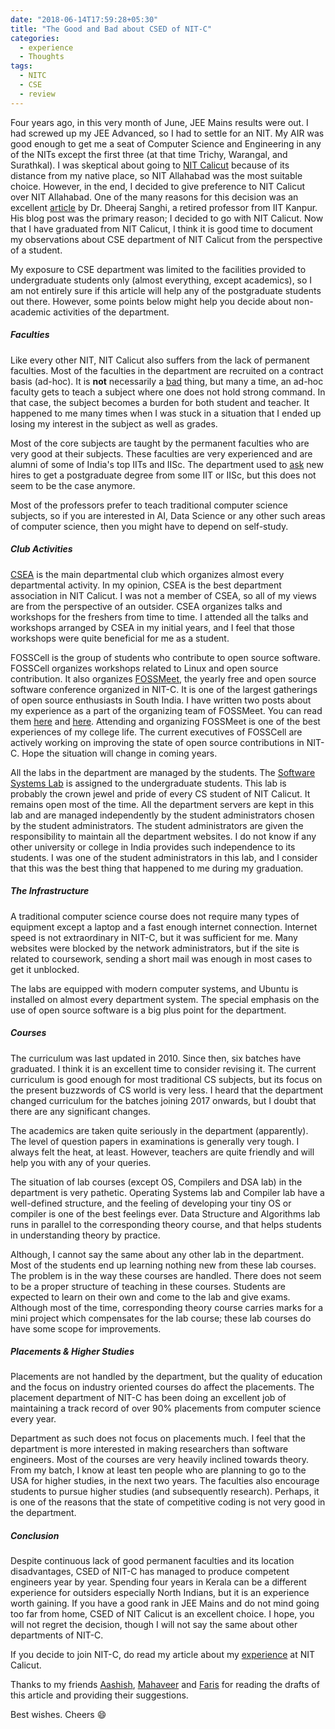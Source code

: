 ```yaml
---
date: "2018-06-14T17:59:28+05:30"
title: "The Good and Bad about CSED of NIT-C"
categories:
  - experience
  - Thoughts
tags:
  - NITC
  - CSE
  - review
---
```


Four years ago, in this very month of June, JEE Mains results were out. I had screwed up my JEE Advanced, so I had to settle for an NIT. My AIR was good enough to get me a seat of Computer Science and Engineering in any of the NITs except the first three (at that time Trichy, Warangal, and Surathkal). I was skeptical about going to [NIT Calicut](http://nitc.ac.in/) because of its distance from my native place, so NIT Allahabad was the most suitable choice. However, in the end, I decided to give preference to NIT Calicut over NIT Allahabad. One of the many reasons for this decision was an excellent [article](http://dsanghi.blogspot.com/2011/05/my-2011-list-of-recommended-csit.html) by Dr. Dheeraj Sanghi, a retired professor from IIT Kanpur. His blog post was the primary reason; I decided to go with NIT Calicut. Now that I have graduated from NIT Calicut, I think it is good time to document my observations about CSE department of NIT Calicut from the perspective of a student.

My exposure to CSE department was limited to the facilities provided to undergraduate students only (almost everything, except academics), so I am not entirely sure if this article will help any of the postgraduate students out there. However, some points below might help you decide about non-academic activities of the department.

##### Faculties

Like every other NIT, NIT Calicut also suffers from the lack of permanent faculties. Most of the faculties in the department are recruited on a contract basis (ad-hoc). It is **not** necessarily a [bad](http://dsanghi.blogspot.com/2018/05/teaching-by-temps-it-is-budget-issue-too.html) thing, but many a time, an ad-hoc faculty gets to teach a subject where one does not hold strong command. In that case, the subject becomes a burden for both student and teacher. It happened to me many times when I was stuck in a situation that I ended up losing my interest in the subject as well as grades.

Most of the core subjects are taught by the permanent faculties who are very good at their subjects. These faculties are very experienced and are alumni of some of India's top IITs and IISc. The department used to [ask](http://dsanghi.blogspot.com/2011/05/my-2011-list-of-recommended-csit.html) new hires to get a postgraduate degree from some IIT or IISc, but this does not seem to be the case anymore.

Most of the professors prefer to teach traditional computer science subjects, so if you are interested in AI, Data Science or any other such areas of computer science, then you might have to depend on self-study.

##### Club Activities

[CSEA](http://assoc.cse.nitc.ac.in) is the main departmental club which organizes almost every departmental activity. In my opinion, CSEA is the best department association in NIT Calicut. I was not a member of CSEA, so all of my views are from the perspective of an outsider. CSEA organizes talks and workshops for the freshers from time to time. I attended all the talks and workshops arranged by CSEA in my initial years, and I feel that those workshops were quite beneficial for me as a student.

FOSSCell is the group of students who contribute to open source software. FOSSCell organizes workshops related to Linux and open source contribution. It also organizes [FOSSMeet](http://fossmeet.in/), the yearly free and open source software conference organized in NIT-C. It is one of the largest gatherings of open source enthusiasts in South India. I have written two posts about my experience as a part of the organizing team of FOSSMeet. You can read them [here](/posts/2017/03/fossmeet17/) and [here](/posts/2018/03/fossmeet18/). Attending and organizing FOSSMeet is one of the best experiences of my college life. The current executives of FOSSCell are actively working on improving the state of open source contributions in NIT-C. Hope the situation will change in coming years.

All the labs in the department are managed by the students. The [Software Systems Lab](http://athena.nitc.ac.in) is assigned to the undergraduate students. This lab is probably the crown jewel and pride of every CS student of NIT Calicut. It remains open most of the time. All the department servers are kept in this lab and are managed independently by the student administrators chosen by the student administrators. The student administrators are given the responsibility to maintain all the department websites. I do not know if any other university or college in India provides such independence to its students. I was one of the student administrators in this lab, and I consider that this was the best thing that happened to me during my graduation.

##### The Infrastructure

A traditional computer science course does not require many types of equipment except a laptop and a fast enough internet connection. Internet speed is not extraordinary in NIT-C, but it was sufficient for me. Many websites were blocked by the network administrators, but if the site is related to coursework, sending a short mail was enough in most cases to get it unblocked.

The labs are equipped with modern computer systems, and Ubuntu is installed on almost every department system. The special emphasis on the use of open source software is a big plus point for the department.

##### Courses

The curriculum was last updated in 2010. Since then, six batches have graduated. I think it is an excellent time to consider revising it. The current curriculum is good enough for most traditional CS subjects, but its focus on the present buzzwords of CS world is very less. I heard that the department changed curriculum for the batches joining 2017 onwards, but I doubt that there are any significant changes.

<!-- However, the department currently lacks enough number of faculties to teach those subjects, so  -->

The academics are taken quite seriously in the department (apparently). The level of question papers in examinations is generally very tough. I always felt the heat, at least. However, teachers are quite friendly and will help you with any of your queries.

The situation of lab courses (except OS, Compilers and DSA lab) in the department is very pathetic. Operating Systems lab and Compiler lab have a well-defined structure, and the feeling of developing your tiny OS or compiler is one of the best feelings ever. Data Structure and Algorithms lab runs in parallel to the corresponding theory course, and that helps students in understanding theory by practice.

Although, I cannot say the same about any other lab in the department. Most of the students end up learning nothing new from these lab courses. The problem is in the way these courses are handled. There does not seem to be a proper structure of teaching in these courses. Students are expected to learn on their own and come to the lab and give exams. Although most of the time, corresponding theory course carries marks for a mini project which compensates for the lab course; these lab courses do have some scope for improvements.

##### Placements & Higher Studies

Placements are not handled by the department, but the quality of education and the focus on industry oriented courses do affect the placements. The placement department of NIT-C has been doing an excellent job of maintaining a track record of over 90% placements from computer science every year.

Department as such does not focus on placements much. I feel that the department is more interested in making researchers than software engineers. Most of the courses are very heavily inclined towards theory. From my batch, I know at least ten people who are planning to go to the USA for higher studies, in the next two years. The faculties also encourage students to pursue higher studies (and subsequently research). Perhaps, it is one of the reasons that the state of competitive coding is not very good in the department.

##### Conclusion

Despite continuous lack of good permanent faculties and its location disadvantages, CSED of NIT-C has managed to produce competent engineers year by year. Spending four years in Kerala can be a different experience for outsiders especially North Indians, but it is an experience worth gaining. If you have a good rank in JEE Mains and do not mind going too far from home, CSED of NIT Calicut is an excellent choice. I hope, you will not regret the decision, though I will not say the same about other departments of NIT-C.

If you decide to join NIT-C, do read my article about my [experience](/posts/2018/06/mistakes-that-i-made-in-nitc/) at NIT Calicut.

Thanks to my friends [Aashish](https://www.linkedin.com/in/aashishsatya), [Mahaveer](https://www.linkedin.com/in/mahaveer-chouhan-575abba7/) and [Faris](https://www.facebook.com/faris.shajahan.1) for reading the drafts of this article and providing their suggestions.

Best wishes. Cheers :smile: